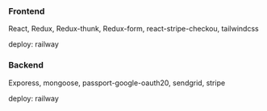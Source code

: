 ### Frontend

React, Redux, Redux-thunk, Redux-form, react-stripe-checkou, tailwindcss

deploy: railway

### Backend

Exporess, mongoose, passport-google-oauth20, sendgrid, stripe

deploy: railway
